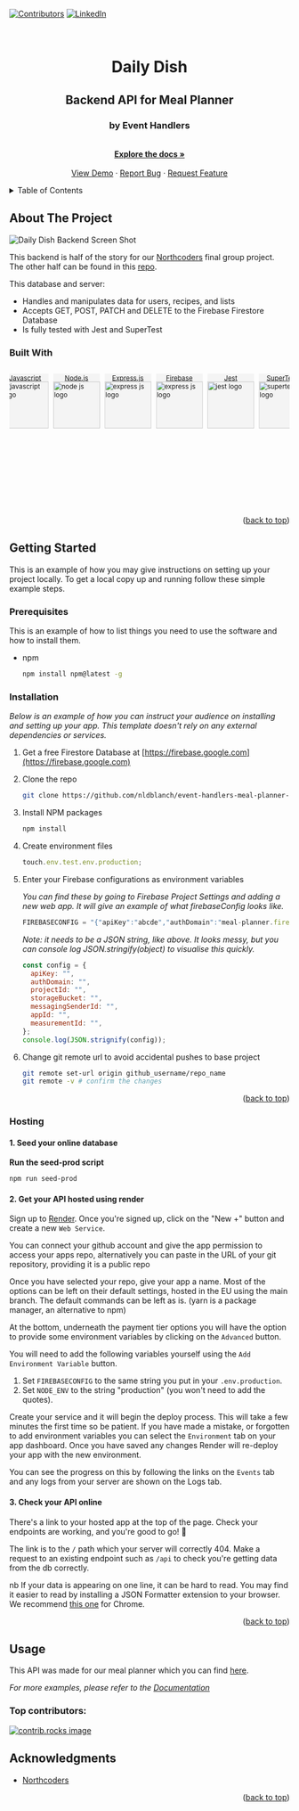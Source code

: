 <a id="readme-top"></a>

[![Contributors][contributors-shield]][contributors-url]
[![LinkedIn][linkedin-shield]][linkedin-url]

<!-- PROJECT LOGO -->
<br />
<div align="center">
<h1>Daily Dish</h1>
  <h2 align="center">Backend API for Meal Planner</h2>
  <h3 align="center">by Event Handlers</h3>

  <p align="center">
    <br />
    <a href="https://github.com/nldblanch/event-handlers-meal-planner-BE"><strong>Explore the docs »</strong></a>
    <br />
    <br />
    <a href="https://event-handlers-meal-planner-be.onrender.com/api">View Demo</a>
    ·
    <a href="https://github.com/nldblanch/event-handlers-meal-planner-BE/issues/new?labels=bug&template=bug-report---.md">Report Bug</a>
    ·
    <a href="https://github.com/nldblanch/event-handlers-meal-planner-BE/issues/new?labels=enhancement&template=feature-request---.md">Request Feature</a>
  </p>
</div>

<!-- TABLE OF CONTENTS -->
<details>
  <summary>Table of Contents</summary>
  <ol>
    <li>
      <a href="#about-the-project">About The Project</a>
      <ul>
        <li><a href="#built-with">Built With</a></li>
      </ul>
    </li>
    <li>
      <a href="#getting-started">Getting Started</a>
      <ul>
        <li><a href="#prerequisites">Prerequisites</a></li>
        <li><a href="#installation">Installation</a></li>
        <li><a href="#hosting">Hosting</a></li>
      </ul>
    </li>
    <li><a href="#usage">Usage</a></li>
    <li><a href="#acknowledgments">Acknowledgments</a></li>
  </ol>
</details>

<!-- ABOUT THE PROJECT -->

## About The Project

![Daily Dish Backend Screen Shot][product-screenshot]

This backend is half of the story for our [Northcoders][NC-url] final group project. The other half can be found in this [repo][FE-repo-url].

This database and server:

- Handles and manipulates data for users, recipes, and lists
- Accepts GET, POST, PATCH and DELETE to the Firebase Firestore Database
- Is fully tested with Jest and SuperTest

### Built With

<svg fill="none" viewBox="0 0 600 300" width="600" height="300" xmlns="http://www.w3.org/2000/svg">
  <foreignObject width="100%" height="100%">
    <div xmlns="http://www.w3.org/1999/xhtml">
    <style>
      .flex-container {
        display: flex;
        gap: 10px;
        margin-left: -40px;
      }
      .list-item {
        display: flex;
        flex-direction: column;
        align-items: center;
        background-color: #bbb2;
      }
      .image {
        object-fit: cover;
      }
    </style>
      <ul class="flex-container">
        <a href="https://developer.mozilla.org/en-US/docs/Web/JavaScript">
          <li class="list-item">
            Javascript
            <img src="https://cdn.iconscout.com/icon/premium/png-512-thumb/js-9305882-7694081.png?f=webp&w=512" class="image" alt="javascript logo" width="100">
          </li>
        </a>
        <a href="https://nodejs.org/en">
          <li class="list-item">
            Node.js
            <img src="https://cdn.iconscout.com/icon/premium/png-512-thumb/node-js-9305887-7694086.png?f=webp&w=512" class="image" alt="node js logo" width="100"/>
          </li>
          </a>
        <a href="https://expressjs.com">
          <li class="list-item">
            Express.js
            <img src="https://avatars.githubusercontent.com/u/5658226?s=200&v=4" class="image" alt="express js logo" width="100"/>
         </li>
        </a>
        <a href="https://firebase.google.com">
          <li class="list-item">
            Firebase
            <img src="https://firebase.google.com/static/images/brand-guidelines/logo-vertical.png" class="image" alt="express js logo" width="100"/>
          </li>
        </a>
        <a href="https://jestjs.io">
          <li class="list-item">
            Jest
            <img src="https://avatars.githubusercontent.com/u/103283236?s=48&v=4" class="image" alt="jest logo" width="100"/>
          </li>
        </a>
        <a href="https://github.com/ladjs/supertest">
          <li class="list-item">
            SuperTest
            <img src="https://placehold.co/400x400?text=SuperTest" class="image" alt="supertest logo" width="100"/>
          </li>
        </a>
      </ul> 
    </div>
  </foreignObject>
</svg>

<p align="right">(<a href="#readme-top">back to top</a>)</p>

<!-- GETTING STARTED -->

## Getting Started

This is an example of how you may give instructions on setting up your project locally.
To get a local copy up and running follow these simple example steps.

### Prerequisites

This is an example of how to list things you need to use the software and how to install them.

- npm
  ```sh
  npm install npm@latest -g
  ```

### Installation

_Below is an example of how you can instruct your audience on installing and setting up your app. This template doesn't rely on any external dependencies or services._

1. Get a free Firestore Database at [https://firebase.google.com](https://firebase.google.com)
2. Clone the repo
   ```sh
   git clone https://github.com/nldblanch/event-handlers-meal-planner-BE.git
   ```
3. Install NPM packages
   ```sh
   npm install
   ```
4. Create environment files
   ```js
   touch.env.test.env.production;
   ```
5. Enter your Firebase configurations as environment variables

   _You can find these by going to Firebase Project Settings and adding a new web app. It will give an example of what firebaseConfig looks like._

   ```js
   FIREBASECONFIG = "{"apiKey":"abcde","authDomain":"meal-planner.firebaseapp.com","projectId":"meal-planner","storageBucket":"meal-planner.appspot.com","messagingSenderId":"12345","appId":"1:12345:web:da1b2c3","measurementId":"G-A0B1C2"}"
   ```

   _Note: it needs to be a JSON string, like above. It looks messy, but you can console log JSON.stringify(object) to visualise this quickly._

   ```js
   const config = {
     apiKey: "",
     authDomain: "",
     projectId: "",
     storageBucket: "",
     messagingSenderId: "",
     appId: "",
     measurementId: "",
   };
   console.log(JSON.strignify(config));
   ```

6. Change git remote url to avoid accidental pushes to base project
   ```sh
   git remote set-url origin github_username/repo_name
   git remote -v # confirm the changes
   ```

<p align="right">(<a href="#readme-top">back to top</a>)</p>

### Hosting

#### 1. Seed your online database

**Run the seed-prod script**

```bash
npm run seed-prod
```

#### 2. Get your API hosted using render

Sign up to [Render](https://render.com/). Once you're signed up, click on the "New +" button and create a new `Web Service`.

You can connect your github account and give the app permission to access your apps repo, alternatively you can paste in the URL of your git repository, providing it is a public repo

Once you have selected your repo, give your app a name. Most of the options can be left on their default settings, hosted in the EU using the main branch. The default commands can be left as is. (yarn is a package manager, an alternative to npm)

At the bottom, underneath the payment tier options you will have the option to provide some environment variables by clicking on the `Advanced` button.

You will need to add the following variables yourself using the `Add Environment Variable` button.

1. Set `FIREBASECONFIG` to the same string you put in your `.env.production`.
2. Set `NODE_ENV` to the string "production" (you won't need to add the quotes).

Create your service and it will begin the deploy process. This will take a few minutes the first time so be patient. If you have made a mistake, or forgotten to add environment variables you can select the `Environment` tab on your app dashboard. Once you have saved any changes Render will re-deploy your app with the new environment.

You can see the progress on this by following the links on the `Events` tab and any logs from your server are shown on the Logs tab.

#### 3. Check your API online

There's a link to your hosted app at the top of the page. Check your endpoints are working, and you're good to go! 🎉

The link is to the `/` path which your server will correctly 404. Make a request to an existing endpoint such as `/api` to check you're getting data from the db correctly.

nb If your data is appearing on one line, it can be hard to read. You may find it easier to read by installing a JSON Formatter extension to your browser. We recommend [this one](https://chrome.google.com/webstore/detail/json-formatter/bcjindcccaagfpapjjmafapmmgkkhgoa?hl=en) for Chrome.

<p align="right">(<a href="#readme-top">back to top</a>)</p>

## Usage

This API was made for our meal planner which you can find [here][FE-host].

_For more examples, please refer to the [Documentation](https://example.com)_

### Top contributors:

<a href="https://github.com/nldblanch/event-handlers-meal-planner-BE/graphs/contributors">
  <img src="https://contrib.rocks/image?repo=nldblanch/event-handlers-meal-planner-BE" alt="contrib.rocks image" />
</a>

## Acknowledgments

- [Northcoders][NC-url]

<p align="right">(<a href="#readme-top">back to top</a>)</p>

<!-- MARKDOWN LINKS & IMAGES -->

[FE-repo-url]: https://github.com/coderRaph1/FE---Meal-Planner
[NC-url]: https://northcoders.com
[contributors-shield]: https://img.shields.io/github/contributors/nldblanch/event-handlers-meal-planner-BE.svg?style=for-the-badge
[contributors-url]: https://github.com/nldblanch/event-handlers-meal-planner-BE/graphs/contributors
[linkedin-shield]: https://img.shields.io/badge/-LinkedIn-black.svg?style=for-the-badge&logo=linkedin&colorB=555
[linkedin-url]: https://linkedin.com/in/nathanblanch
[product-screenshot]: https://github.com/user-attachments/assets/51a926c7-bfd9-4ae9-a045-6b7acdc99d1b
[FE-host]: https://google.com
